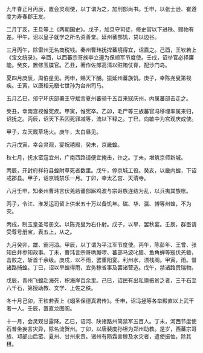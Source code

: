 九年春正月丙辰，置会灵观使，以丁谓为之，加刑部尚书。壬申，以张士逊、崔遵度为寿春郡王友。

二月丁亥，王旦等上《两朝国史》。戊子，加旦守司徒，修史官以下进秩、赐物有差。甲午，诏以皇子就学之所名资善堂。延州蕃部饥，贷以边谷。

三月丙午，除雷州无名商税钱。秦州曹玮抚捍蕃境得宜，诏嘉之。己酉，王钦若上《宝文统录》。辛酉，以西蕃宗哥族李立遵为保顺军节度使。壬戌，诏举官必择廉能。癸亥，置修玉牒官。乙丑，著作佐郎高清以赃贿仗脊，配沙门岛。

夏四月庚辰，周伯星见。丙申，赐天下酺。振延州蕃族饥。庚子，幸陈尧叟第视疾。壬寅，以唐相元稹七世孙为台州司马。

五月乙巳，邠宁环庆部署王守斌言夏州蕃骑千五百来寇庆州，内属蕃部击走之。

癸丑，幸南宫视惟宪疾。甲寅，惟宪卒。乙卯，毛尸等三族蕃官冯移埋率属来归，诏抚之。丙辰，诏天下系囚死罪减等，流以下释之。丁巳，向敏中为宫观庆成使。

甲子，左天厩草场火。庚午，太白昼见。

六月戊寅，幸会灵观，宴祝禧殿，癸未，京畿蝗。

秋七月，抚水蛮寇宜州，广南西路请便宜掩击，许之。丁未，增筑京师新城。

丙辰，开封府祥符县蝗附草死者数里。戊午，停京城工役。癸亥，以畿内蝗，下诏戒郡县。甲子，诏京城禁乐一月。丁卯，幸太乙宫、天清寺。

八月壬申，知秦州曹玮言伏羌砦蕃部厮鸡波与宗哥族连结为乱，以兵夷其族帐。

丙子，令江、淮发运司留上供米五十万以备饥年。磁、华、瀛、博等州蝗，不为灾。

丙戌，制玉皇圣号册文。以陈尧叟为右仆射。戊子，以旱，罢秋宴。壬辰，群臣请受尊号册宝，表五上，从之。

九月癸卯，雄、霸河溢。甲辰，以丁谓为平江军节度使。丙午，陈彭年、王曾、张知白并参知政事。丁未，曹玮言宗哥唃厮啰、蕃部马波叱腊、鱼角蝉等寇伏羌砦，击败之，斩首千余级。庚戌，以不雨，罢重阳宴。利州水，漂栈阁。甲寅，雨。督诸路捕蝗。丁巳，诏以旱蝗得雨，宜务稼省事及罢诸营造。戊午，禁诸路贡瑞物。

戊辰，青州飞蝗赴海死，积海岸百余里。己巳，诏民有出私廪振贫乏者，三千石至八千石，第授助教、文学、上佐之秩。

冬十月己卯，王钦若表上《翊圣保德真君传》。壬申，诏冯拯等各举殿直以上武干者一人。壬辰，置直龙图阁。

十一月，会灵观甘露降。乙巳，诏河、陕诸路州简禁军五百人。丁未，河西节度使石普坐妄言灾异，除名流贺州。丁卯，以唐裴度孙坦为郑州助教。是岁，西蕃宗哥族、邛部山后蛮、夏州、甘州来贡。诸州有陨霜害稼及水灾者，遣使振恤，除其租。